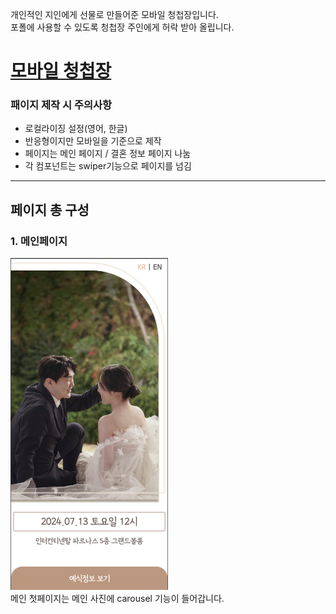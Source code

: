 개인적인 지인에게 선물로 만들어준 모바일 청첩장입니다. <br>
포폴에 사용할 수 있도록 청첩장 주인에게 허락 받아 올립니다.

# [모바일 청첩장](https://weddingcard-619e4.web.app)

### 패이지 제작 시  주의사항
- 로컬라이징 설정(영어, 한글) 
- 반응형이지만 모바일을 기준으로 제작
- 페이지는 메인 페이지 / 결혼 정보 페이지 나눔
- 각 컴포넌트는 swiper기능으로 페이지를 넘김

---
## 페이지 총 구성

### 1. 메인페이지
<img src="./src/assets/readmephoto/mainpage1.png" style="width: 50%"/>
<br>
메인 첫페이지는 메인 사진에 carousel 기능이 들어갑니다.

